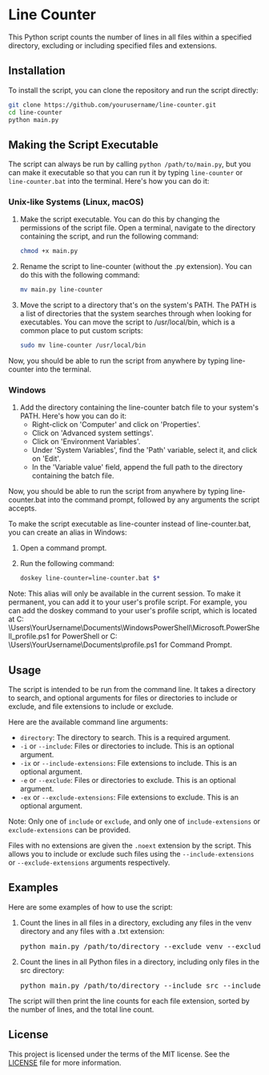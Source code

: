# Line Counter

This Python script counts the number of lines in all files within a specified directory, excluding or including
specified files and extensions.

## Installation

To install the script, you can clone the repository and run the script directly:

```bash
git clone https://github.com/yourusername/line-counter.git
cd line-counter
python main.py
```

## Making the Script Executable

The script can always be run by calling `python /path/to/main.py`, but you can make it executable so that you can run it
by typing `line-counter` or `line-counter.bat` into the terminal. Here's how you can do it:

### Unix-like Systems (Linux, macOS)

1. Make the script executable. You can do this by changing the permissions of the script file. Open a terminal, navigate
   to the directory containing the script, and run the following command:

    ```bash
    chmod +x main.py
    ```

2. Rename the script to line-counter (without the .py extension). You can do this with the following command:

    ```bash
    mv main.py line-counter
    ```

3. Move the script to a directory that's on the system's PATH. The PATH is a list of directories that the system
   searches through when looking for executables. You can move the script to /usr/local/bin, which is a common place to
   put custom scripts:

    ```bash
    sudo mv line-counter /usr/local/bin
    ```

Now, you should be able to run the script from anywhere by typing line-counter into the terminal.

### Windows

1. Add the directory containing the line-counter batch file to your system's PATH. Here's how you can do it:
    - Right-click on 'Computer' and click on 'Properties'.
    - Click on 'Advanced system settings'.
    - Click on 'Environment Variables'.
    - Under 'System Variables', find the 'Path' variable, select it, and click on 'Edit'.
    - In the 'Variable value' field, append the full path to the directory containing the batch file.

Now, you should be able to run the script from anywhere by typing line-counter.bat into the command prompt, followed
by any arguments the script accepts.

To make the script executable as line-counter instead of line-counter.bat, you can create an alias in Windows:

1. Open a command prompt.
2. Run the following command:

    ```bash
    doskey line-counter=line-counter.bat $*
    ```

Note: This alias will only be available in the current session. To make it permanent, you can add it to your user's
profile script. For example, you can add the doskey command to your user's profile script, which is located at C:
\Users\YourUsername\Documents\WindowsPowerShell\Microsoft.PowerShell_profile.ps1 for PowerShell or C:
\Users\YourUsername\Documents\profile.ps1 for Command Prompt.

## Usage

The script is intended to be run from the command line. It takes a directory to search, and optional arguments for files
or directories to include or exclude, and file extensions to include or exclude.

Here are the available command line arguments:

- `directory`: The directory to search. This is a required argument.
- `-i` or `--include`: Files or directories to include. This is an optional argument.
- `-ix` or `--include-extensions`: File extensions to include. This is an optional argument.
- `-e` or `--exclude`: Files or directories to exclude. This is an optional argument.
- `-ex` or `--exclude-extensions`: File extensions to exclude. This is an optional argument.

Note: Only one of `include` or `exclude`, and only one of `include-extensions` or `exclude-extensions` can be provided.

Files with no extensions are given the `.noext` extension by the script. This allows you to include or exclude such
files using the `--include-extensions` or `--exclude-extensions` arguments respectively.

## Examples

Here are some examples of how to use the script:

1. Count the lines in all files in a directory, excluding any files in the venv directory and any files with a .txt
   extension:
    <pre>python main.py /path/to/directory --exclude venv --exclude-extensions .txt </pre>
2. Count the lines in all Python files in a directory, including only files in the src directory:
    <pre>python main.py /path/to/directory --include src --include-extensions .py </pre>

The script will then print the line counts for each file extension, sorted by the number of lines, and the total line
count.

## License

This project is licensed under the terms of the MIT license. See the [LICENSE](LICENSE) file for more information.